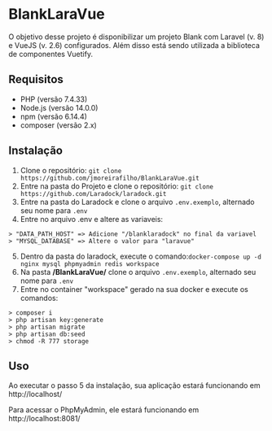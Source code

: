 # BlankLaraVue

O objetivo desse projeto é disponibilizar um projeto Blank com Laravel (v. 8) e VueJS (v. 2.6) configurados. Além disso está sendo utilizada a biblioteca de componentes Vuetify.

## Requisitos

- PHP (versão 7.4.33)
- Node.js (versão 14.0.0)
- npm (versão 6.14.4)
- composer (versão 2.x)

## Instalação

1. Clone o repositório: `git clone https://github.com/jmoreirafilho/BlankLaraVue.git`
2. Entre na pasta do Projeto e clone o repositório: `git clone https://github.com/Laradock/laradock.git`
3. Entre na pasta do Laradock e clone o arquivo `.env.exemplo`, alternado seu nome para `.env`
4. Entre no arquivo .env e altere as variaveis:
```
> "DATA_PATH_HOST" => Adicione "/blanklaradock" no final da variavel
> "MYSQL_DATABASE" => Altere o valor para "laravue"
```
5. Dentro da pasta do laradock, execute o comando:`docker-compose up -d nginx mysql phpmyadmin redis workspace`
6. Na pasta **/BlankLaraVue/** clone o arquivo `.env.exemplo`, alternado seu nome para `.env`
7. Entre no container "workspace" gerado na sua docker e execute os comandos:
```
> composer i
> php artisan key:generate
> php artisan migrate
> php artisan db:seed
> chmod -R 777 storage
```

## Uso

Ao executar o passo 5 da instalação, sua aplicação estará funcionando em http://localhost/

Para acessar o PhpMyAdmin, ele estará funcionando em http://localhost:8081/